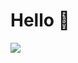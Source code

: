 # Hello 👋
<img style="align: center" src="https://github-readme-stats.vercel.app/api?username=4ly-a&show_icons=true&theme=tokyonight"/>

